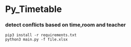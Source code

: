 # Py_Timetable
### detect conflicts based on time,room and teacher

```pip3 install -r requirements.txt```<br />
```python3 main.py -f file.xlsx```

